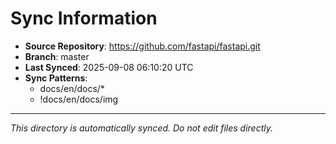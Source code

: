 # Sync Information

- **Source Repository**: https://github.com/fastapi/fastapi.git
- **Branch**: master
- **Last Synced**: 2025-09-08 06:10:20 UTC
- **Sync Patterns**:
  - docs/en/docs/*
  - !docs/en/docs/img

---
*This directory is automatically synced. Do not edit files directly.*
